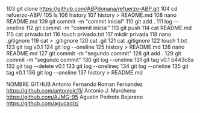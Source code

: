   103  git clone https://github.com/ABPdonana/refuerzo-ABP.git
  104  cd refuerzo-ABP/
  105  ls
  106  history
  107  history > README.md 
  108  nano README.md 
  109  git commit -m "commit inicial"
  110  git add .
  111  log --oneline
  112  git commit -m "commit inicial"
  113  git push
  114  cat README.md 
  115  cat privado.txt
  116  touch privado.txt
  117  mkdir privada
  118  nano .gitignore
  119  cat > .gitignore
  120  cat .git
  121  cat .gitignore 
  122  touch 1.txt
  123  git tag v0.1 
  124  git log --oneline
  125  history > README.md 
  126  nano README.md 
  127  git commit -m "segundo commit"
  128  git add .
  129  git commit -m "segundo commit"
  130  git log --oneline
  131  git tag v0.1 b443c8a
  132  git tag --delete v0.1
  133  git log --onelineç
  134  git log --oneline
  135  git tag v0.1 
  136  git log --oneline
  137  history > README.md 

NOMBRE                                GITHUB
Antonio Fernando Roman Fernandez      https://github.com/antoniolc11/
Antonio J. Marchena                   https://github.com/AJMG-95
Agustin Pedrote Bejarano              https://github.com/agucadiz/
